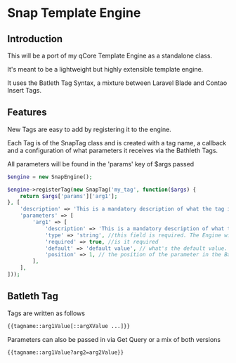 # Snap Template Engine

## Introduction

This will be a port of my qCore Template Engine as a standalone class.

It's meant to be a lightweight but highly extensible template engine.

It uses the Batleth Tag Syntax, a mixture between Laravel Blade and Contao Insert Tags.

## Features

New Tags are easy to add by registering it to the engine.

Each Tag is of the SnapTag class and is created with a tag name, a callback and a configuration of what parameters it receives via the Bathleth Tags.

All parameters will be found in the 'params' key of $args passed 

```php
$engine = new SnapEngine();

$engine->registerTag(new SnapTag('my_tag', function($args) {
	return $args['params']['arg1'];
}, [
	'description' => 'This is a mandatory description of what the tag is doing. If you don\'t provide one the script will fail. Documentation is key.',
	'parameters' => [
		'arg1' => [
			'description' => 'This is a mandatory description of what the argument is for. If you don\'t provide one the script will fail. Documentation is key.',
			'type' => 'string', //this field is required. The Engine will cast all data you get to the correct type. No further actions required
			'required' => true, //is it required
			'default' => 'default value', // what's the default value. if this is set required will be set to false!
			'position' => 1, // the position of the parameter in the Bathleth Tag. Human readable Int starting with 1
		],
	],
]));
```

## Batleth Tag

Tags are written as follows

```html
{{tagname::arg1Value[::argXValue ...]}}
```
Parameters can also be passed in via Get Query or a mix of both versions

```html
{{tagname::arg1Value?arg2=arg2Value}}
```

